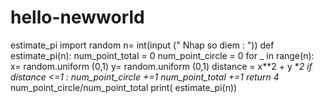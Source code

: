 # hello-newworld
estimate_pi
import random
n= int(input (" Nhap so diem : "))
def estimate_pi(n):
  num_point_total = 0
  num_point_circle = 0
  for _ in range(n):
    x= random.uniform (0,1)
    y= random.uniform (0,1)
    distance = x**2 + y **2
      if distance <=1 :
        num_point_circle +=1 
      num_point_total +=1 
    return 4* num_point_circle/num_point_total
 print( estimate_pi(n))
        
